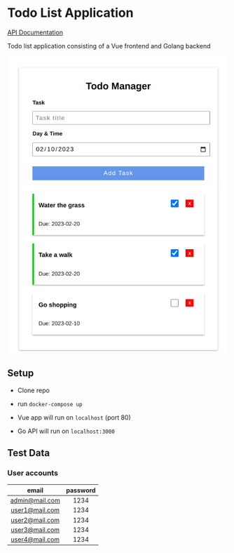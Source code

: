 # Todo List Application

[API Documentation](https://documenter.getpostman.com/view/4654837/UVeFNST4)

Todo list application consisting of a Vue frontend and Golang backend

<img src="docs/todo.png"/>

## Setup

- Clone repo

- run `docker-compose up`

- Vue app will run on `localhost`  (port 80)

- Go API will run on `localhost:3000`

## Test Data

### User accounts

| email   | password    | 
| :-------: |:------------:|
| admin@mail.com    | 1234      | 
| user1@mail.com    | 1234      | 
| user2@mail.com    | 1234      | 
| user3@mail.com    | 1234      | 
| user4@mail.com    | 1234      | 